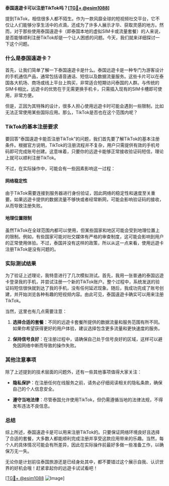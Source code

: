 **泰国遠遊卡可以注册TikTok吗？[[TG💪+ @esim1088](https://t.me/s/esim1088)]**

提到TikTok，相信很多人都不陌生。作为一款风靡全球的短视频社交平台，它不仅让人们能够分享生活中的点滴，还成为了许多人展示才华、获取灵感的地方。然而，对于那些使用泰国遠遊卡（即泰国本地的虚拟SIM卡或流量套餐）的人来说，是否能够顺利注册TikTok却是一个让人困惑的问题。今天，我们就来详细探讨一下这个问题。

### 什么是泰国遠遊卡？

首先，让我们简单了解一下泰国遠遊卡是什么。泰国远遊卡是一种专门为游客设计的手机通信产品，通常包括语音通话、短信以及数据流量服务。这些卡片可以在泰国各大机场、商场或线上平台上购买，非常适合短期访问泰国的人群。与传统的SIM卡相比，远遊卡的优势在于无需更换手机卡，只需插入现有的SIM卡槽即可使用，非常方便。

但是，正因为其特殊的设计，很多人担心使用远遊卡时可能会遇到一些限制，比如无法正常使用某些国际应用。那么，TikTok是否也在这个范围内呢？

### TikTok的基本注册要求

要回答“泰国遠遊卡能否注册TikTok”的问题，我们首先要了解TikTok的基本注册条件。根据官方说明，TikTok的注册流程并不复杂，用户只需提供有效的手机号码即可完成账号创建。这意味着，只要你的远遊卡能够正常接收验证码短信，理论上就可以顺利注册TikTok。

不过，在实际操作中，可能会有一些因素影响这一过程：

#### 网络稳定性
由于TikTok需要连接到服务器进行身份验证，因此网络的稳定性和速度至关重要。如果远遊卡提供的数据流量不够快或者经常断网，可能会影响验证码的接收，从而导致注册失败。

#### 地理位置限制
虽然TikTok在全球范围内都可以使用，但某些国家和地区可能会受到地理位置上的限制。例如，有些国家可能对社交媒体有严格的审查制度，这可能会影响到用户的正常使用体验。不过，泰国并没有这样的政策，所以从这一点来看，使用远遊卡注册TikTok是没有问题的。

### 实际测试结果

为了验证上述理论，我特意进行了几次模拟测试。首先，我用一张普通的泰国远遊卡登录我的手机，并尝试注册一个新的TikTok账户。整个过程中，系统发送的验证码短信很快就到达了我的手机，没有任何延迟现象。随后，我成功完成了账号创建，并开始浏览各种有趣的短视频内容。由此可见，泰国遠遊卡确实可以用来注册TikTok。

当然，这里也有几点需要注意：

1. **选择合适的套餐**：不同的远遊卡套餐所提供的数据流量和服务范围有所不同。如果你希望获得更好的用户体验，建议选择包含更多流量和更快速度的服务。
   
2. **保持信号良好**：在注册过程中，请确保自己处于信号良好的区域，这样可以避免因网络中断而导致的操作失败。

### 其他注意事项

除了上述提到的技术层面的问题外，还有一些其他事项值得大家关注：

- **隐私保护**：在注册任何在线服务之前，请务必仔细阅读相关的隐私条款，确保自己的个人信息安全。
  
- **遵守当地法律**：尽管泰国允许使用TikTok，但仍需遵循当地的法律法规，不得发布违法不良信息。

### 总结

综上所述，泰国遠遊卡是可以用来注册TikTok的。只要保证网络环境良好且选择了合适的套餐，大多数人都能顺利完成注册并享受这款应用带来的乐趣。当然，每个人的具体情况可能会有所差异，因此在实际操作前最好多做一些准备工作，以确保万无一失。

无论你是计划前往泰国旅游还是已经身处其中，都不要错过这个展示自我、认识世界的好机会哦！赶紧拿起你的远遊卡试试看吧！

[[TG💪+ @esim1088](https://t.me/s/esim1088) ![Image](https://i.postimg.cc/4NQfJmqS/Snipaste-2025-05-13-00-14-12.png)]